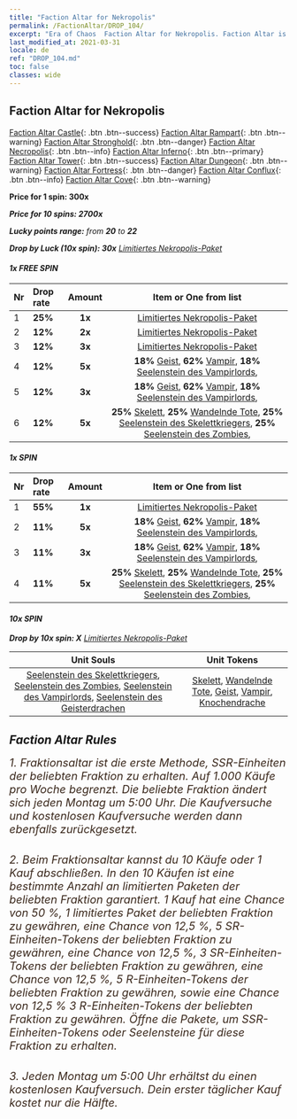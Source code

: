```yaml
---
title: "Faction Altar for Nekropolis"
permalink: /FactionAltar/DROP_104/
excerpt: "Era of Chaos  Faction Altar for Nekropolis. Faction Altar is the primary method for obtaining SSR units from the popular faction. Limited to 1,000 purchases each week. The popular faction changes at 05:00 every Monday. Purchase attempts and free purchase attempts will also reset then."
last_modified_at: 2021-03-31
locale: de
ref: "DROP_104.md"
toc: false
classes: wide
---
```


##  Faction Altar for **Nekropolis**

  [Faction Altar Castle](/de/FactionAltar/DROP_101/){: .btn .btn--success} [Faction Altar Rampart](/de/FactionAltar/DROP_102/){: .btn .btn--warning} [Faction Altar Stronghold](/de/FactionAltar/DROP_103/){: .btn .btn--danger} [Faction Altar Necropolis](/de/FactionAltar/DROP_104/){: .btn .btn--info} [Faction Altar Inferno](/de/FactionAltar/DROP_105/){: .btn .btn--primary} [Faction Altar Tower](/de/FactionAltar/DROP_106/){: .btn .btn--success} [Faction Altar Dungeon](/de/FactionAltar/DROP_107/){: .btn .btn--warning} [Faction Altar Fortress](/de/FactionAltar/DROP_108/){: .btn .btn--danger} [Faction Altar Conflux](/de/FactionAltar/DROP_109/){: .btn .btn--info} [Faction Altar Cove](/de/FactionAltar/DROP_112/){: .btn .btn--warning} 

  **Price for 1 spin: 300x** <i class="fas fa-gem"/>

  **Price for 10 spins: 2700x** <i class="fas fa-gem"/>

  **Lucky points range:** from **20** to **22**

  **Drop by Luck (10x spin): 30x** [Limitiertes Nekropolis-Paket](/de/Items/con_2102/)

####  1x FREE SPIN 

  |    Nr    |  Drop rate  |  Amount   |   Item or One from list  |
  |:---------|:------------|:---------:|:------------------------:|
  | 1 | **25%** | **1x** | [Limitiertes Nekropolis-Paket](/de/Items/con_2102/) |
  | 2 | **12%** | **2x** | [Limitiertes Nekropolis-Paket](/de/Items/con_2102/) |
  | 3 | **12%** | **3x** | [Limitiertes Nekropolis-Paket](/de/Items/con_2102/) |
  | 4 | **12%** | **5x** |  **18%** [Geist](/de/Items/unt_210/),  **62%** [Vampir](/de/Items/unt_211/),  **18%** [Seelenstein des Vampirlords](/de/Items/unt_300/),  |
  | 5 | **12%** | **3x** |  **18%** [Geist](/de/Items/unt_210/),  **62%** [Vampir](/de/Items/unt_211/),  **18%** [Seelenstein des Vampirlords](/de/Items/unt_300/),  |
  | 6 | **12%** | **5x** |  **25%** [Skelett](/de/Items/unt_208/),  **25%** [Wandelnde Tote](/de/Items/unt_209/),  **25%** [Seelenstein des Skelettkriegers](/de/Items/unt_297/),  **25%** [Seelenstein des Zombies](/de/Items/unt_298/),  |


####  1x SPIN 

  |    Nr    |  Drop rate  |  Amount   |   Item or One from list  |
  |:---------|:------------|:---------:|:------------------------:|
  | 1 | **55%** | **1x** | [Limitiertes Nekropolis-Paket](/de/Items/con_2102/) |
  | 2 | **11%** | **5x** |  **18%** [Geist](/de/Items/unt_210/),  **62%** [Vampir](/de/Items/unt_211/),  **18%** [Seelenstein des Vampirlords](/de/Items/unt_300/),  |
  | 3 | **11%** | **3x** |  **18%** [Geist](/de/Items/unt_210/),  **62%** [Vampir](/de/Items/unt_211/),  **18%** [Seelenstein des Vampirlords](/de/Items/unt_300/),  |
  | 4 | **11%** | **5x** |  **25%** [Skelett](/de/Items/unt_208/),  **25%** [Wandelnde Tote](/de/Items/unt_209/),  **25%** [Seelenstein des Skelettkriegers](/de/Items/unt_297/),  **25%** [Seelenstein des Zombies](/de/Items/unt_298/),  |


####  10x SPIN 

  **Drop by 10x spin: X** [Limitiertes Nekropolis-Paket](/de/Items/con_2102/)

  |    Unit Souls    |  Unit Tokens  |
  |:----------------:|:-------------:|
  | [Seelenstein des Skelettkriegers](/de/Items/unt_297/), [Seelenstein des Zombies](/de/Items/unt_298/), [Seelenstein des Vampirlords](/de/Items/unt_300/), [Seelenstein des Geisterdrachen](/de/Items/unt_303/) | [Skelett](/de/Items/unt_208/), [Wandelnde Tote](/de/Items/unt_209/), [Geist](/de/Items/unt_210/), [Vampir](/de/Items/unt_211/), [Knochendrache](/de/Items/unt_214/) |



## Faction Altar Rules

  <span style="color: #3c2a1e;font-size:20px">1. Fraktionsaltar ist die erste Methode, SSR-Einheiten der beliebten Fraktion zu erhalten. Auf 1.000 Käufe pro Woche begrenzt. Die beliebte Fraktion ändert sich jeden Montag um 5:00 Uhr. Die Kaufversuche und kostenlosen Kaufversuche werden dann ebenfalls zurückgesetzt.</span><br/>

<br/>  <span style="color: #3c2a1e;font-size:20px">2. Beim Fraktionsaltar kannst du 10 Käufe oder 1 Kauf abschließen. In den 10 Käufen ist eine bestimmte Anzahl an limitierten Paketen der beliebten Fraktion garantiert. 1 Kauf hat eine Chance von 50 %, 1 limitiertes Paket der beliebten Fraktion zu gewähren, eine Chance von 12,5 %, 5 SR-Einheiten-Tokens der beliebten Fraktion zu gewähren, eine Chance von 12,5 %, 3 SR-Einheiten-Tokens der beliebten Fraktion zu gewähren, eine Chance von 12,5 %, 5 R-Einheiten-Tokens der beliebten Fraktion zu gewähren, sowie eine Chance von 12,5 % 3 R-Einheiten-Tokens der beliebten Fraktion zu gewähren. Öffne die Pakete, um SSR-Einheiten-Tokens oder Seelensteine für diese Fraktion zu erhalten.</span>

<br/>  <span style="color: #3c2a1e;font-size:20px">3. Jeden Montag um 5:00 Uhr erhältst du einen kostenlosen Kaufversuch. Dein erster täglicher Kauf kostet nur die Hälfte.</span><br/>

<br/>